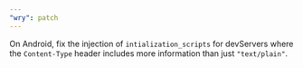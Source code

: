 ```yaml
---
"wry": patch
---
```


On Android, fix the injection of `intialization_scripts` for devServers where the `Content-Type` header includes more information than just `"text/plain"`.